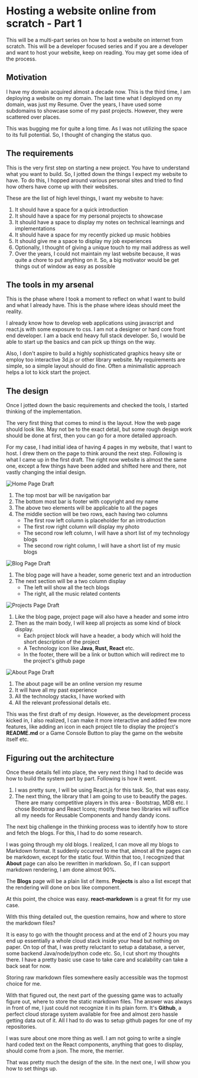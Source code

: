 # Hosting a website online from scratch - Part 1
This will be a multi-part series on how to host a website on internet from scratch. This will be a developer focused series and if you are a developer and want to host your website, keep on reading. You may get some idea of the process.

## Motivation
I have my domain acquired almost a decade now. This is the third time, I am deploying a website on my domain. The last time what I deployed on my domain, was just my Resume. Over the years, I have used some subdomains to showcase some of my past projects. However, they were scattered over places.

This was bugging me for quite a long time. As I was not utilizing the space to its full potential. So, I thought of changing the status quo.

## The requirements
This is the very first step on starting a new project. You have to understand what you want to build. So, I jotted down the things I expect my website to have. To do this, I hopped around various personal sites and tried to find how others have come up with their websites.

These are the list of high level things, I want my website to have:
1. It should have a space for a quick introduction
1. It should have a space for my personal projects to showcase
1. It should have a space to display my notes  on technical learnings and implementations
1. It should have a space for my recently picked up music hobbies
1. It should give me a space to display my job experiences
1. Optionally, I thought of giving a unique touch to my mail address as well
1. Over the years, I could not maintain my last website because, it was quite a chore to put anything on it. So, a big motivator would be get things out of window as easy as possible

## The tools in my arsenal
This is the phase where I took a moment to reflect on what I want to build and what I already have. This is the phase where ideas should meet the reality.

I already know how to develop web applications using javascript and react.js with some exposure to css. I am not a designer or hard core front end developer. I am a back end heavy full stack developer. So, I would be able to start up the basics and can pick up things on the way.

Also, I don't aspire to build a highly sophisticated graphics heavy site or employ too interactive 3d.js or other library website. My requirements are simple, so a simple layout should do fine. Often a minimalistic approach helps a lot to kick start the project.

## The design
Once I jotted down the basic requirements and checked the tools, I started thinking of the implementation.

The very first thing that comes to mind is the layout. How the web page should look like. May not be to the exact detail, but some rough design work should be done at first, then you can go for a more detailed approach.

For my case, I had initial idea of having 4 pages in my website, that I want to host. I drew them on the page to think around the next step. Following is what I came up in the first draft. The right now website is almost the same one, except a few things have been added and shifted here and there, not vastly changing the intial design.

![Home Page Draft](https://palash90.github.io/site-assets/blogs/setting-up-a-site/home-page.png "Home Page Draft")
1. The top most bar will be navigation bar
1. The bottom most bar is footer with copyright and my name
1. The above two elements will be applicable to all the pages
1. The middle section will be two rows, each having two columns
    - The first row left column is placeholder for an introduction
    - The first row right column will display my photo
    - The second row left column, I will have a short list of my technology blogs
    - The second row right column, I will have a short list of my music blogs



![Blog Page Draft](https://palash90.github.io/site-assets/blogs/setting-up-a-site/blog-page.png "Blog Page Draft")
1. The blog page will have a header, some generic text and an introduction
1. The next section will be a two column display
    - The left will show all the tech blogs 
    - The right, all the music related contents



![Projects Page Draft](https://palash90.github.io/site-assets/blogs/setting-up-a-site/proj-page.png "Project Page Draft")
1. Like the blog page, project page will also have a header and some intro
1. Then as the main body, I will keep all projects as some kind of block display.
    - Each project block will have a header, a body which will hold the short description of the project
    - A Technology icon like **Java, Rust, React** etc.
    - In the footer, there will be a link or button which will redirect me to the project's github page



![About Page Draft](https://palash90.github.io/site-assets/blogs/setting-up-a-site/about-page.png "About Page Draft")
1. The about page will be an online version my resume
1. It will have all my past experience
1. All the technology stacks, I have worked with
1. All the relevant professional details etc.


This was the first draft of my design. However, as the development process kicked in, I also realized, I can make it more interactive and added few more features, like adding an icon in each project tile to display the project's **README.md** or a Game Console Button to play the game on the website itself etc.

## Figuring out the architecture
Once these details fell into place, the very next thing I had to decide was how to build the system part by part. Following is how it went.
1. I was pretty sure, I will be using React.js for this task. So, that was easy.
1. The next thing, the library that I am going to use to beautify the pages. There are many competitive players in this area - Bootstrap, MDB etc. I chose Bootstrap and React Icons; mostly these two libraries will suffice all my needs for Reusable Components and handy dandy icons.

The next big challenge in the thinking process was to identify how to store and fetch the blogs. For this, I had to do some research.

I was going through my old blogs. I realized, I can move all my blogs to Markdown format. It suddenly occurred to me that, almost all the pages can be markdown, except for the static four. Within that too, I recognized that **About** page can also be rewritten in markdown. So, if I can support markdown rendering, I am done almost 90%.

The **Blogs** page will be a plain list of items. **Projects** is also a list except that the rendering will done on box like component.

At this point, the choice was easy. **react-markdown** is a great fit for my use case.

With this thing detailed out, the question remains, how and where to store the markdown files?

It is easy to go with the thought process and at the end of 2 hours you may end up essentially a whole cloud stack inside your head but nothing on paper. On top of that, I was pretty reluctant to setup a database, a server, some backend Java/node/python code etc. So, I cut short my thoughts there. I have a pretty basic use case to take care and scalability can take a back seat for now.

Storing raw markdown files somewhere easily accessible was the topmost choice for me.

With that figured out, the next part of the guessing game was to actually figure out, where to store the static markdown files. The answer was always in front of me, I just could not recognize it in its plain form. It's **Github**, a perfect cloud storage system available for free and almost zero hassle getting data out of it. All I had to do was to setup github pages for one of my repositories.

I was sure about one more thing as well. I am not going to write a single hard coded text on the React components, anything that goes to display, should come from a json. The more, the merrier.

That was pretty much the design of the site. In the next one, I will show you how to set things up.

